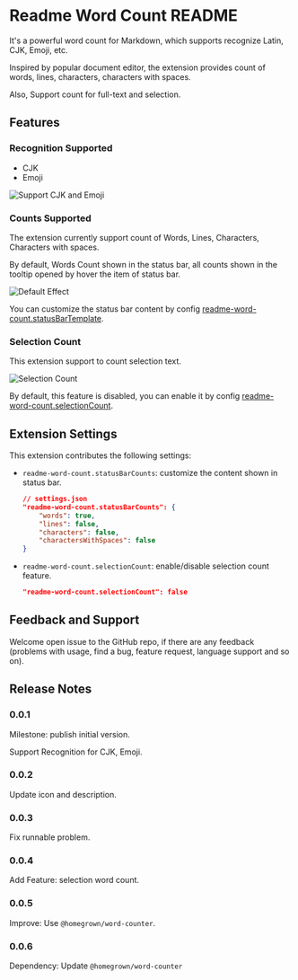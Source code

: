 # Readme Word Count README

It's a powerful word count for Markdown, which supports recognize Latin, CJK, Emoji, etc.

Inspired by popular document editor, the extension provides count of words, lines, characters, characters with spaces.

Also, Support count for full-text and selection.

## Features

### Recognition Supported

- CJK
- Emoji

![Support CJK and Emoji](./screenshots/CJK.png)

### Counts Supported

The extension currently support count of Words, Lines, Characters, Characters with spaces.

By default, Words Count shown in the status bar, all counts shown in the tooltip opened by hover the item of status bar.

![Default Effect](./screenshots/tooltip.png)

You can customize the status bar content by config [readme-word-count.statusBarTemplate](#extension-settings).

### Selection Count

This extension support to count selection text.

![Selection Count](./screenshots/selection.png)

By default, this feature is disabled, you can enable it by config [readme-word-count.selectionCount](#extension-settings).

## Extension Settings

This extension contributes the following settings:

- `readme-word-count.statusBarCounts`: customize the content shown in status bar.

  ```json
  // settings.json
  "readme-word-count.statusBarCounts": {
      "words": true,
      "lines": false,
      "characters": false,
      "charactersWithSpaces": false
  }
  ```

- `readme-word-count.selectionCount`: enable/disable selection count feature.

  ```json
  "readme-word-count.selectionCount": false
  ```

## Feedback and Support

Welcome open issue to the GitHub repo, if there are any feedback (problems with usage, find a bug, feature request, language support and so on).

## Release Notes

### 0.0.1

Milestone: publish initial version.

Support Recognition for CJK, Emoji.

### 0.0.2

Update icon and description.

### 0.0.3

Fix runnable problem.

### 0.0.4

Add Feature: selection word count.

### 0.0.5

Improve: Use `@homegrown/word-counter`.

### 0.0.6

Dependency: Update `@homegrown/word-counter`
